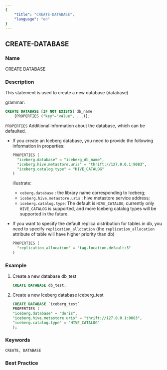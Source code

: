```yaml
---
{
    "title": "CREATE-DATABASE",
    "language": "en"
}
---
```


<!--
Licensed to the Apache Software Foundation (ASF) under one
or more contributor license agreements.  See the NOTICE file
distributed with this work for additional information
regarding copyright ownership.  The ASF licenses this file
to you under the Apache License, Version 2.0 (the
"License"); you may not use this file except in compliance
with the License.  You may obtain a copy of the License at

  http://www.apache.org/licenses/LICENSE-2.0

Unless required by applicable law or agreed to in writing,
software distributed under the License is distributed on an
"AS IS" BASIS, WITHOUT WARRANTIES OR CONDITIONS OF ANY
KIND, either express or implied.  See the License for the
specific language governing permissions and limitations
under the License.
-->

## CREATE-DATABASE

### Name

CREATE DATABASE

### Description

This statement is used to create a new database (database)

grammar:

```sql
CREATE DATABASE [IF NOT EXISTS] db_name
    [PROPERTIES ("key"="value", ...)];
```

`PROPERTIES` Additional information about the database, which can be defaulted.

- If you create an Iceberg database, you need to provide the following information in properties:

  ```sql
  PROPERTIES (
    "iceberg.database" = "iceberg_db_name",
    "iceberg.hive.metastore.uris" = "thrift://127.0.0.1:9083",
    "iceberg.catalog.type" = "HIVE_CATALOG"
  )
  ```

  illustrate:
  
  - `ceberg.database` : the library name corresponding to Iceberg;
  - `iceberg.hive.metastore.uris` : hive metastore service address;
  - `iceberg.catalog.type`: The default is `HIVE_CATALOG`; currently only `HIVE_CATALOG` is supported, and more Iceberg catalog types will be supported in the future.

- If you want to specify the default replica distribution for tables in db, you need to specify `replication_allocation` (the `replication_allocation` attribute of table will have higher priority than db)

  ```sql
  PROPERTIES (
    "replication_allocation" = "tag.location.default:3"
  )
  ```

### Example

1. Create a new database db_test

   ```sql
   CREATE DATABASE db_test;
   ```

2. Create a new Iceberg database iceberg_test

   ```sql
   CREATE DATABASE `iceberg_test`
   PROPERTIES (
   "iceberg.database" = "doris",
   "iceberg.hive.metastore.uris" = "thrift://127.0.0.1:9083",
   "iceberg.catalog.type" = "HIVE_CATALOG"
   );
   ```

### Keywords

```text
CREATE, DATABASE
```

### Best Practice

